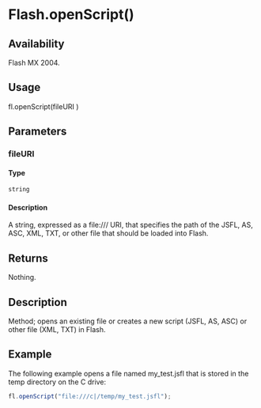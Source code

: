 # Flash.openScript()

## Availability

Flash MX 2004.

## Usage

fl.openScript(fileURI )

## Parameters

### **fileURI**

#### Type

```typescript
string
```

#### Description

A string, expressed as a file:/// URI, that specifies the path of the JSFL, AS, ASC, XML, TXT, or other file that should be loaded into Flash.

## Returns

Nothing.

## Description

Method; opens an existing file or creates a new script (JSFL, AS, ASC) or other file (XML, TXT) in Flash.

## Example

The following example opens a file named my_test.jsfl that is stored in the temp directory on the C drive:

```javascript
fl.openScript("file:///c|/temp/my_test.jsfl");
```
